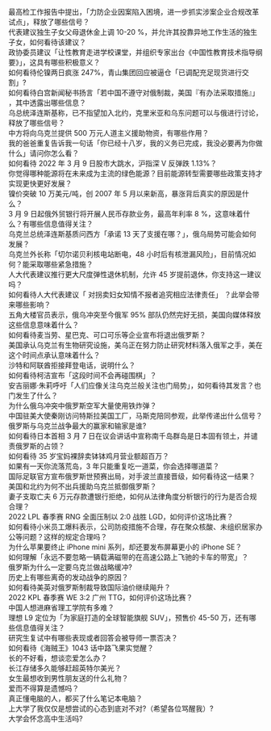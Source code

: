 最高检工作报告中提出，「力防企业因案陷入困境，进一步抓实涉案企业合规改革试点」，释放了哪些信号？  
代表建议独生子女父母退休金上调 10-20 %，并允许其投靠异地工作生活的独生子女，如何看待该建议？  
政协委员建议「让性教育走进学校课堂，并组织专家出台《中国性教育技术指导纲要》」，这具有哪些积极意义？  
如何看待伦镍两日疯涨 247%，青山集团回应被逼仓「已调配充足现货进行交割」?  
如何看待白宫新闻秘书扬言「若中国不遵守对俄制裁，美国『有办法采取措施』」 ，其中透露出哪些信息？  
乌总统泽连斯基称，已不指望加入北约，克里米亚和乌东问题可以与俄进行讨论，释放了哪些信号？  
中方将向乌克兰提供 500 万元人道主义援助物资，有哪些作用？  
我的爸爸重复告诉我一句话「你已经十八岁，我的义务已完成，我没必要再为你做什么」请问你怎么看？  
如何看待 2022 年 3 月 9 日股市大跳水，沪指深 V 反弹跌 1.13%？  
你觉得哪种能源将在未来成为主流的绿色能源？目前能源转型需要哪些政策支持才实现更快更好发展？  
镍价突破 10 万美元/吨，创 2007 年 5 月以来新高，暴涨背后真实的原因是什么？  
3 月 9 日起俄外贸银行将开展人民币存款业务，最高年利率 8 %，这意味着什么？有哪些信息值得关注？  
乌克兰总统泽连斯基质问西方「承诺 13 天了支援在哪？」，俄乌局势可能会如何发展？  
乌克兰外长称「切尔诺贝利核电站断电，48 小时后有核泄漏风险」，目前情况如何？能采取哪些紧急措施？  
人大代表建议推行更大尺度弹性退休机制，允许 45 岁提前退休，你支持这一建议吗？  
如何看待人大代表建议「 对拐卖妇女知情不报者追究相应法律责任」 ？此举会带来哪些影响？  
五角大楼官员表示，俄乌冲突至今俄军 95% 部队仍然完好无损，美国向媒体释放这些信息意味着什么？  
如何看待麦当劳、星巴克、可口可乐等企业宣布将退出俄罗斯？  
美国承认乌克兰有生物研究设施，美乌正在努力防止研究材料落入俄军之手，美在这个时间点承认意味着什么？  
沙特和阿联酋拒接拜登电话，说明什么？  
如何看待柯洁宣布「这段时间不会再碰围棋」？  
安吉丽娜·朱莉呼吁「人们应像关注乌克兰般关注也门局势」，如何看待其发言？也门发生了什么？  
为什么俄乌冲突中俄罗斯空军大量使用铁炸弹？  
中国驻美大使秦刚访问特斯拉美国工厂，马斯克陪同参观，此举传递出什么信号？  
俄罗斯与乌克兰战争最大的赢家和输家是谁?  
如何看待日本首相 3 月 7 日在议会讲话中宣称南千岛群岛是日本固有领土，并谴责俄罗斯的占领？  
如何看待 35 岁宝妈裸辞卖钵钵鸡月营业额超百万？  
如果有一天你流落荒岛，3 年只能重复吃一道菜，你会选择哪道菜？  
国际足联官方宣布俄罗斯世预赛出局，对手波兰直接晋级，如何看待这一结果？  
美国和北约为何不出兵援助乌克兰抵御俄罗斯？  
妻子支取亡夫 6 万元存款遭银行拒绝，如何从法律角度分析银行的行为是否合规合理？  
2022 LPL 春季赛 RNG 全面压制以 2:0 战胜 LGD，如何评价这场比赛？  
如何看待小米员工爆料表示，公司防疫措施不合理，存在聚众核酸、未组织居家办公等问题？这样的规定合理吗？  
为什么苹果要终止 iPhone mini 系列，却还要发布屏幕更小的 iPhone SE？  
如何理解「永远不要忽略一辆载满磁带的在高速公路上飞驰的卡车的带宽」？  
俄罗斯为什么一定要乌克兰做战略缓冲?  
历史上有哪些离奇的发动战争的原因？  
如何看待美英对俄罗斯制裁导致国际油价继续飚升？  
2022 KPL 春季赛 WE 3:2 广州 TTG，如何评价这场比赛？  
中国人想进麻省理工学院有多难？  
理想 L9 定位为「为家庭打造的全球智能旗舰 SUV」，预售价 45-50 万，还有哪些信息值得关注？  
研究生复试中有哪些表现或者回答会被导师一票否决？  
如何看待《海贼王》1043 话中路飞果实觉醒？  
长的不好看，想谈恋爱怎么办？  
长江存储多久能够赶超英特尔美光？  
女生最想收到男性朋友送的什么礼物？  
爱而不得算是遗憾吗？  
真正懂电脑的人，都买了什么笔记本电脑？  
上大学了我仅仅是想尝试的心态到底对不对?（希望各位骂醒我）?  
大学会怀念高中生活吗?  
